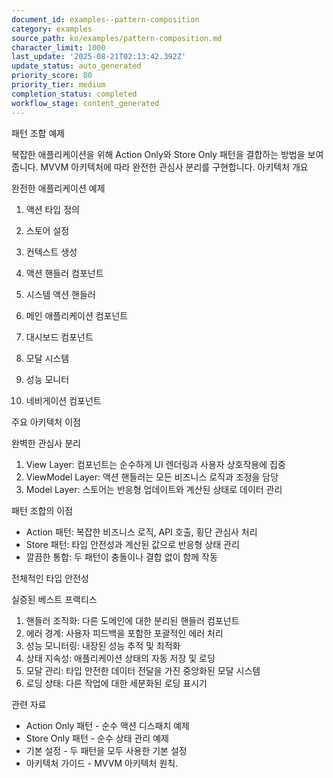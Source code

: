 ```yaml
---
document_id: examples--pattern-composition
category: examples
source_path: ko/examples/pattern-composition.md
character_limit: 1000
last_update: '2025-08-21T02:13:42.392Z'
update_status: auto_generated
priority_score: 80
priority_tier: medium
completion_status: completed
workflow_stage: content_generated
---
```

패턴 조합 예제

복잡한 애플리케이션을 위해 Action Only와 Store Only 패턴을 결합하는 방법을 보여줍니다. MVVM 아키텍처에 따라 완전한 관심사 분리를 구현합니다. 아키텍처 개요

완전한 애플리케이션 예제

1. 액션 타입 정의

2. 스토어 설정

3. 컨텍스트 생성

4. 액션 핸들러 컴포넌트

5. 시스템 액션 핸들러

6. 메인 애플리케이션 컴포넌트

7. 대시보드 컴포넌트

8. 모달 시스템

9. 성능 모니터

10. 네비게이션 컴포넌트

주요 아키텍처 이점

완벽한 관심사 분리

1. View Layer: 컴포넌트는 순수하게 UI 렌더링과 사용자 상호작용에 집중
2. ViewModel Layer: 액션 핸들러는 모든 비즈니스 로직과 조정을 담당
3. Model Layer: 스토어는 반응형 업데이트와 계산된 상태로 데이터 관리

패턴 조합의 이점

- Action 패턴: 복잡한 비즈니스 로직, API 호출, 횡단 관심사 처리
- Store 패턴: 타입 안전성과 계산된 값으로 반응형 상태 관리  
- 깔끔한 통합: 두 패턴이 충돌이나 결합 없이 함께 작동

전체적인 타입 안전성

실증된 베스트 프랙티스

1. 핸들러 조직화: 다른 도메인에 대한 분리된 핸들러 컴포넌트
2. 에러 경계: 사용자 피드백을 포함한 포괄적인 에러 처리
3. 성능 모니터링: 내장된 성능 추적 및 최적화
4. 상태 지속성: 애플리케이션 상태의 자동 저장 및 로딩
5. 모달 관리: 타입 안전한 데이터 전달을 가진 중앙화된 모달 시스템
6. 로딩 상태: 다른 작업에 대한 세분화된 로딩 표시기

관련 자료

- Action Only 패턴 - 순수 액션 디스패치 예제
- Store Only 패턴 - 순수 상태 관리 예제
- 기본 설정 - 두 패턴을 모두 사용한 기본 설정
- 아키텍처 가이드 - MVVM 아키텍처 원칙.
